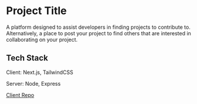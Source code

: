 # Project Title
A platform designed to assist developers in finding projects to contribute to. Alternatively, a place to post your project to find others that are interested in collaborating on your project.

## Tech Stack

Client: Next.js, TailwindCSS

Server: Node, Express

[Client Repo](https://github.com/Philliphick/codecollab-client)
